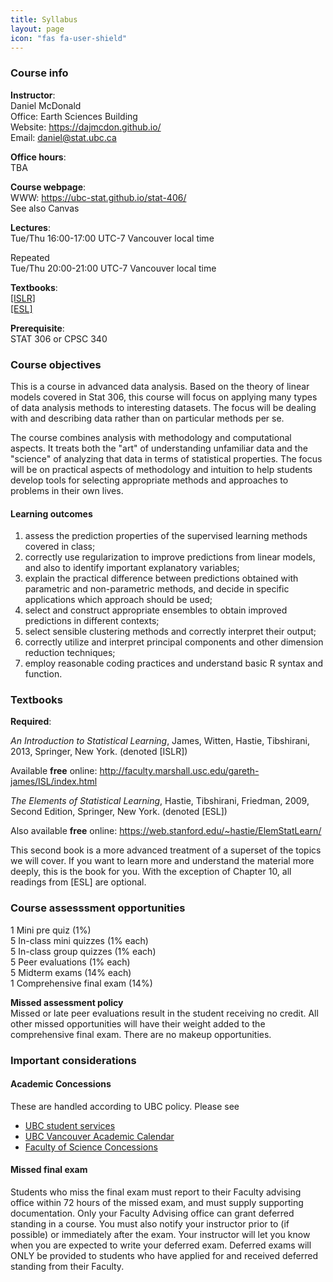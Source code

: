 ```yaml
---
title: Syllabus
layout: page
icon: "fas fa-user-shield"
---
```

 
### Course info
__Instructor__:  
Daniel McDonald  
Office: Earth Sciences Building  
Website: <https://dajmcdon.github.io/>  
Email: <daniel@stat.ubc.ca>  

__Office hours__:  
TBA

__Course webpage__:    
WWW: <https://ubc-stat.github.io/stat-406/>  
See also Canvas

__Lectures__:  
Tue/Thu 16:00-17:00 UTC-7 Vancouver local time

Repeated  
Tue/Thu 20:00-21:00 UTC-7 Vancouver local time


__Textbooks__:  
[\[ISLR\]](http://faculty.marshall.usc.edu/gareth-james/ISL/index.html)  
[\[ESL\]](https://web.stanford.edu/~hastie/ElemStatLearn/)

__Prerequisite__:  
STAT 306 or CPSC 340 


### Course objectives

This is a course in advanced data analysis. Based on the theory of
linear models covered in Stat 306, this course will focus on applying many
types of data analysis methods to interesting datasets. The focus will
be dealing with and describing data rather than on particular methods
per se.

The course combines analysis with methodology and
computational aspects. It treats both the "art" of understanding
unfamiliar data and the "science" of analyzing that data in terms of 
statistical properties. The focus will be on practical aspects of methodology and intuition
to help students develop tools for selecting appropriate methods and
approaches to problems in their own lives. 

#### Learning outcomes

1. assess the prediction properties of the supervised learning methods covered in class; 
2. correctly use regularization to improve predictions from linear models, and also to identify important explanatory variables; 
3. explain the practical
difference between predictions obtained with parametric and non-parametric methods, and decide in specific applications which approach should be used; 
4. select and construct appropriate ensembles to obtain improved predictions in different contexts; 
5. select sensible clustering methods and correctly interpret their output; 
6. correctly utilize and interpret principal components and other dimension reduction techniques;
7. employ reasonable coding practices and understand basic R syntax and function.




### Textbooks

**Required**:

*An Introduction to Statistical Learning*, James, Witten, Hastie, Tibshirani, 2013, Springer, New York. (denoted \[ISLR\])

Available **free** online: <http://faculty.marshall.usc.edu/gareth-james/ISL/index.html>

    
*The Elements of Statistical Learning*, Hastie, Tibshirani, Friedman, 2009, Second Edition, Springer, New York. (denoted \[ESL\])

Also available **free** online: <https://web.stanford.edu/~hastie/ElemStatLearn/>

This second book is a more advanced treatment of a superset of the topics we will cover. If you want 
to learn more and understand the material more deeply, this is the book for you. With the exception of Chapter 10, all readings from \[ESL\] are optional.


### Course assesssment opportunities

1 Mini pre quiz (1%)  
5 In-class mini quizzes (1% each)  
5 In-class group quizzes (1% each)  
5 Peer evaluations (1% each)  
5 Midterm exams (14% each)  
1 Comprehensive final exam (14%)

**Missed assessment policy**  
Missed or late peer evaluations result in the student receiving no credit. All other missed
opportunities will have their weight added to the comprehensive final exam. There are no makeup opportunities.





### Important considerations

#### Academic Concessions

These are handled according to UBC policy. Please see
* [UBC student services](https://students.ubc.ca/enrolment/academic-learning-resources/academic-concessions)
* [UBC Vancouver Academic Calendar](http://www.calendar.ubc.ca/vancouver/index.cfm?tree=3,0,0,0)
* [Faculty of Science Concessions](https://science.ubc.ca/students/advising/concession)

#### Missed final exam

Students who miss the final exam must report to their Faculty advising office within 72 hours of the missed exam, and must supply supporting documentation. Only your Faculty Advising office can grant deferred standing in a course. You must also notify your instructor prior to (if possible) or immediately after the exam. Your instructor will let you know when you are expected to write your deferred exam. Deferred exams will ONLY be provided to students who have applied for and received deferred standing from their Faculty.

